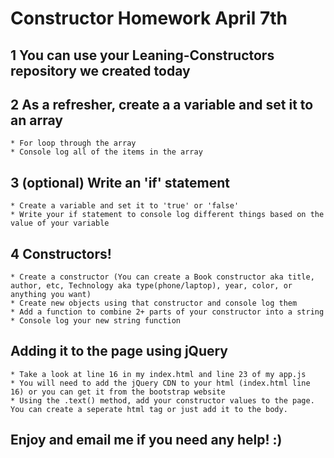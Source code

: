 # Constructor Homework April 7th

## 1 You can use your Leaning-Constructors repository we created today

## 2 As a refresher, create a a variable and set it to an array

    * For loop through the array
    * Console log all of the items in the array

## 3 (optional) Write an 'if' statement 

    * Create a variable and set it to 'true' or 'false'
    * Write your if statement to console log different things based on the value of your variable

## 4 Constructors!

    * Create a constructor (You can create a Book constructor aka title, author, etc, Technology aka type(phone/laptop), year, color, or anything you want)
    * Create new objects using that constructor and console log them
    * Add a function to combine 2+ parts of your constructor into a string
    * Console log your new string function

## Adding it to the page using jQuery

    * Take a look at line 16 in my index.html and line 23 of my app.js
    * You will need to add the jQuery CDN to your html (index.html line 16) or you can get it from the bootstrap website
    * Using the .text() method, add your constructor values to the page. You can create a seperate html tag or just add it to the body.

## Enjoy and email me if you need any help! :) 
